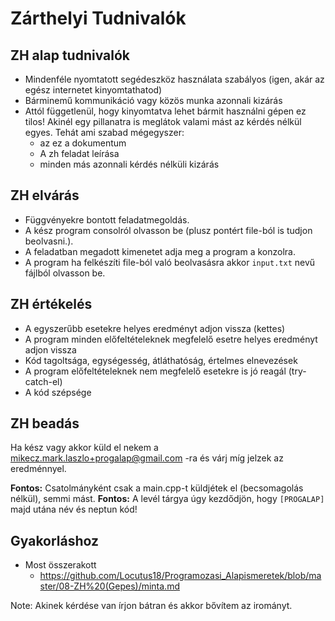 # Zárthelyi Tudnivalók

## ZH alap tudnivalók
* Mindenféle nyomtatott segédeszköz használata szabályos (igen, akár az egész internetet kinyomtathatod)
* Bárminemű kommunikáció vagy közös munka azonnali kizárás
* Attól függetlenül, hogy kinyomtatva lehet bármit használni gépen ez tilos! Akinél egy pillanatra is meglátok valami mást az kérdés nélkül egyes. Tehát ami szabad mégegyszer:
  * az ez a dokumentum
  * A zh feladat leírása
  * minden más azonnali kérdés nélküli kizárás

## ZH elvárás
* Függvényekre bontott feladatmegoldás.
* A kész program consolról olvasson be (plusz pontért file-ból is tudjon beolvasni.).
* A feladatban megadott kimenetet adja meg a program a konzolra.
* A program ha felkészíti file-ból való beolvasásra akkor ```input.txt``` nevű fájlból olvasson be.

## ZH értékelés
* A egyszerűbb esetekre helyes eredményt adjon vissza (kettes)
* A program minden előfeltételeknek megfelelő esetre helyes eredményt adjon vissza
* Kód tagoltsága, egységesség, átláthatóság, értelmes elnevezések
* A program előfeltételeknek nem megfelelő esetekre is jó reagál (try-catch-el)
* A kód szépsége


## ZH beadás

Ha kész vagy akkor küld el nekem a mikecz.mark.laszlo+progalap@gmail.com -ra és várj míg jelzek az eredménnyel.

**Fontos:** Csatolmányként csak a main.cpp-t küldjétek el (becsomagolás nélkül), semmi mást.
**Fontos:** A levél tárgya úgy kezdődjön, hogy ```[PROGALAP]``` majd utána név és neptun kód!

## Gyakorláshoz
* Most összerakott
  * https://github.com/Locutus18/Programozasi_Alapismeretek/blob/master/08-ZH%20(Gepes)/minta.md

Note: Akinek kérdése van írjon bátran és akkor bővítem az irományt.
